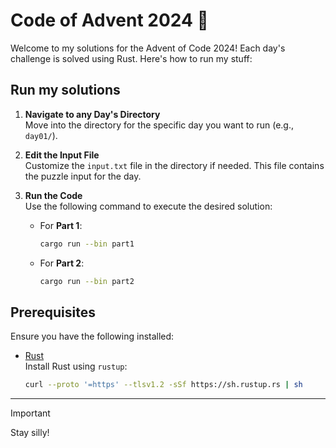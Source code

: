 # Code of Advent 2024 🎄

Welcome to my solutions for the Advent of Code 2024! Each day's challenge is solved using Rust. Here's how to run my stuff:

## Run my solutions

1. **Navigate to any Day's Directory**  
   Move into the directory for the specific day you want to run (e.g., `day01/`).

2. **Edit the Input File**  
   Customize the `input.txt` file in the directory if needed. This file contains the puzzle input for the day.

3. **Run the Code**  
   Use the following command to execute the desired solution:  
   - For **Part 1**:  
     ```bash
     cargo run --bin part1
     ```
   - For **Part 2**:  
     ```bash
     cargo run --bin part2
     ```

## Prerequisites

Ensure you have the following installed:  
- [Rust](https://www.rust-lang.org/)  
  Install Rust using `rustup`:  
  ```bash
  curl --proto '=https' --tlsv1.2 -sSf https://sh.rustup.rs | sh
  ```

---

> [!IMPORTANT]
> Stay silly!
